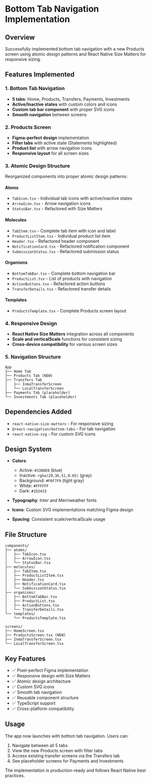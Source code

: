 # Bottom Tab Navigation Implementation

## Overview

Successfully implemented bottom tab navigation with a new Products screen using atomic design patterns and React Native Size Matters for responsive sizing.

## Features Implemented

### 1. Bottom Tab Navigation

- **5 tabs**: Home, Products, Transfers, Payments, Investments
- **Active/Inactive states** with custom colors and icons
- **Custom tab bar component** with proper SVG icons
- **Smooth navigation** between screens

### 2. Products Screen

- **Figma-perfect design** implementation
- **Filter tabs** with active state (Statements highlighted)
- **Product list** with arrow navigation icons
- **Responsive layout** for all screen sizes

### 3. Atomic Design Structure

Reorganized components into proper atomic design patterns:

#### Atoms

- `TabIcon.tsx` - Individual tab icons with active/inactive states
- `ArrowIcon.tsx` - Arrow navigation icons
- `StatusBar.tsx` - Refactored with Size Matters

#### Molecules

- `TabItem.tsx` - Complete tab item with icon and label
- `ProductListItem.tsx` - Individual product list item
- `Header.tsx` - Refactored header component
- `NotificationCard.tsx` - Refactored notification component
- `SubmissionStatus.tsx` - Refactored submission status

#### Organisms

- `BottomTabBar.tsx` - Complete bottom navigation bar
- `ProductList.tsx` - List of products with navigation
- `ActionButtons.tsx` - Refactored action buttons
- `TransferDetails.tsx` - Refactored transfer details

#### Templates

- `ProductsTemplate.tsx` - Complete Products screen layout

### 4. Responsive Design

- **React Native Size Matters** integration across all components
- **Scale and verticalScale** functions for consistent sizing
- **Cross-device compatibility** for various screen sizes

### 5. Navigation Structure

```
App
├── Home Tab
├── Products Tab (NEW)
├── Transfers Tab
│   ├── InmaTransferScreen
│   └── LocalTransferScreen
├── Payments Tab (placeholder)
└── Investments Tab (placeholder)
```

## Dependencies Added

- `react-native-size-matters` - For responsive sizing
- `@react-navigation/bottom-tabs` - For tab navigation
- `react-native-svg` - For custom SVG icons

## Design System

- **Colors**:

  - Active: `#3388E0` (blue)
  - Inactive: `rgba(29,36,51,0.65)` (gray)
  - Background: `#F6F7F9` (light gray)
  - White: `#FFFFFF`
  - Dark: `#1D2433`

- **Typography**: Inter and Merriweather fonts
- **Icons**: Custom SVG implementations matching Figma design
- **Spacing**: Consistent scale/verticalScale usage

## File Structure

```
components/
├── atoms/
│   ├── TabIcon.tsx
│   ├── ArrowIcon.tsx
│   └── StatusBar.tsx
├── molecules/
│   ├── TabItem.tsx
│   ├── ProductListItem.tsx
│   ├── Header.tsx
│   ├── NotificationCard.tsx
│   └── SubmissionStatus.tsx
├── organisms/
│   ├── BottomTabBar.tsx
│   ├── ProductList.tsx
│   ├── ActionButtons.tsx
│   └── TransferDetails.tsx
└── templates/
    └── ProductsTemplate.tsx

screens/
├── HomeScreen.tsx
├── ProductsScreen.tsx (NEW)
├── InmaTransferScreen.tsx
└── LocalTransferScreen.tsx
```

## Key Features

- ✅ Pixel-perfect Figma implementation
- ✅ Responsive design with Size Matters
- ✅ Atomic design architecture
- ✅ Custom SVG icons
- ✅ Smooth tab navigation
- ✅ Reusable component structure
- ✅ TypeScript support
- ✅ Cross-platform compatibility

## Usage

The app now launches with bottom tab navigation. Users can:

1. Navigate between all 5 tabs
2. View the new Products screen with filter tabs
3. Access existing transfer screens via the Transfers tab
4. See placeholder screens for Payments and Investments

The implementation is production-ready and follows React Native best practices.
